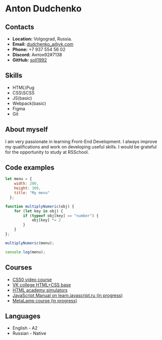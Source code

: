 # Anton Dudchenko

## Contacts

* **Location:** Volgograd, Russia.
* **Email:** dudchenko_a@vk.com
* **Phone:** +7 937 554 56 02
* **Discord:** Антон92#7138
* **GitHub:** [soll1992](https://github.com/soll1992)

## Skills

* HTML\Pug
* CSS\SCSS
* JS(basic)
* Webpack(basic)
* Figma
* Git

## About myself

I am very passionate in learning Front-End Development. I always improve my qualifications and work on developing useful skills. I would be grateful for the opportunity to study at RSSchool.

## Code examples

```javascript
let menu = {
    width: 200,
    height: 300,
    title: "My menu"
  };

function multiplyNumeric(obj) {
    for (let key in obj) {
        if (typeof obj[key] == "number") {
            obj[key] *= 2
        }
    }
};

multiplyNumeric(menu);

console.log(menu);
```

## Courses

* [CS50 video course](https://javarush.ru/quests/QUEST_HARVARD_CS50)
* [VK college HTML+CSS base](https://vk.com/internet_college_markup_dev)
* [HTML academy simulators](https://htmlacademy.ru/courses)
* [JavaScript Manual on learn.javascript.ru (in progress)](https://learn.javascript.ru/)
* [MetaLamp course (in progress)](https://rizzoma.com/topic/d5c429337bcaa70548fb5aeedee6d92b/0_b_8ndo_78h6s/)

## Languages

* English - A2
* Russian - Native